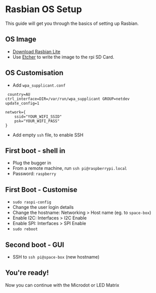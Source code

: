 # Rasbian OS Setup

This guide will get you through the basics of setting up Rasbian.

## OS Image

 - [Download Rasbian Lite](https://www.raspberrypi.org/downloads/raspbian/)
 - Use [Etcher](https://www.balena.io/etcher/) to write the image to the rpi SD Card.
 
## OS Customisation

 - Add `wpa_supplicant.conf`

```
 country=AU
ctrl_interface=DIR=/var/run/wpa_supplicant GROUP=netdev
update_config=1

network={
    ssid="YOUR_WIFI_SSID"
    psk="YOUR_WIFI_PASS"
}
```

 - Add empty `ssh` file, to enable SSH
 
## First boot - shell in

 - Plug the bugger in
 - From a remote machine, run `ssh pi@raspberrypi.local`
 - Password: `raspberry`

## First Boot - Customise

 - `sudo raspi-config`
 - Change the user login details
 - Change the hostname: Networking > Host name (eg. to `space-box`)
 - Enable I2C: Interfaces > I2C Enable
 - Enable SPI: Interfaces > SPI Enable
 - `sudo reboot`

## Second boot - GUI

 - SSH to `ssh pi@space-box` (new hostname) 

## You're ready!

Now you can continue with the Microdot or LED Matrix
